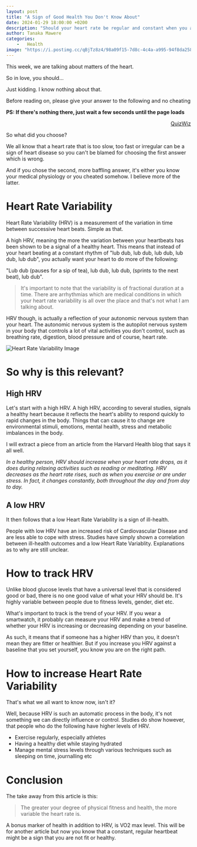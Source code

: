 ```yaml
---
layout: post
title: "A Sign of Good Health You Don't Know About"
date: 2024-01-29 18:00:00 +0200
description: "Should your heart rate be regular and constant when you are resting, or should it be all over the place? What's the right thing? (Might surprise you)"
author: Tanaka Mawere
categories: 
    -   Health
image: "https://i.postimg.cc/qBjTz8z4/98a09f15-7d8c-4c4a-a995-94f8da258d88.jpg"
---
```


This week, we are talking about matters of the heart. 

So in love, you should...

Just kidding. I know nothing about that. 

Before reading on, please give your answer to the following and no cheating

**PS: If there's nothing there, just wait a few seconds until the page loads**

<script>(function(i,s,o,g,r,a,m){i['QP']=r;i[r]=i[r]||function(){(i[r].q=i[r].q||[]).push(arguments)},i[r].l=1*new Date();a=s.createElement(o),m=s.getElementsByTagName(o)[0];a.async=1;a.src=g;m.parentNode.insertBefore(a,m)})(window,document,'script','//scripts.poll-maker.com/3012/pollembed.js','qp');</script><a href='https://www.quiz-maker.com' data-poll='5091087x675847b2-154' style='width:100%; display:block; text-align:right;'>QuizWiz</a>

So what did you choose?  

We all know that a heart rate that is too slow, too fast or irregular can be a sign of heart disease so you can't be blamed for choosing the first answer which is wrong.

And if you chose the second, more baffling answer, it's either you know your medical physiology or you cheated somehow. I believe more of the latter.

# Heart Rate Variability
Heart Rate Variability (HRV) is a measurement of the variation in time between successive heart beats. Simple as that. 

A high HRV, meaning the more the variation between your heartbeats has been shown to be a signal of a healthy heart. This means that instead of your heart beating at a constant rhythm of "lub dub, lub dub, lub dub, lub dub, lub dub", you actually want your heart to do more of the following:

"Lub dub (pauses for a sip of tea), lub dub, lub dub, (sprints to the next beat), lub dub".

> It's important to note that the variability is of fractional duration at a time. There are arrhythmias which are medical conditions in which your heart rate variability is all over the place and that's not what I am talking about. 

HRV though, is actually a reflection of your autonomic nervous system than your heart. The autonomic nervous system is the autopilot nervous system in your body that controls a lot of vital activities you don't control, such as breathing rate, digestion, blood pressure and of course, heart rate. 

![Heart Rate Variability Image](https://cdn.michaelkummer.com/wp-content/uploads/2021/06/Heart-Rate-Variability.jpg?strip=all&lossy=1&resize=770%2C347&ssl=1 "Your heart doesn't beat at exact intervals and it shouldn't")

# So why is this relevant?

## High HRV
 
Let's start with a high HRV. 
A high HRV, according to several studies, signals a healthy heart because it reflects the heart's ability to respond quickly to rapid changes in the body. Things that can cause it to change are environmental stimuli, emotions, mental health, stress and metabolic imbalances in the body.

I will extract a piece from an article from the Harvard Health blog that says it all well. 

*In a healthy person, HRV should increase when your heart rate drops, as it does during relaxing activities such as reading or meditating. HRV decreases as the heart rate rises, such as when you exercise or are under stress. In fact, it changes constantly, both throughout the day and from day to day.*

## A low HRV

It then follows that a low Heart Rate Variability is a sign of ill-health. 

People with low HRV have an increased risk of Cardiovascular Disease and are less able to cope with stress. Studies have simply shown a correlation between ill-health outcomes and a low Heart Rate Variablity. Explanations as to why are still unclear.

# How to track HRV

Unlike blood glucose levels that have a universal level that is considered good or bad, there is no one good value of what your HRV should be. It's highly variable between people due to fitness levels, gender, diet etc. 

What's important to track is the trend of your HRV. If you wear a smartwatch, it probably can measure your HRV and make a trend of whether your HRV is increasing or decreasing depending on your baseline. 

As such, it means that if someone has a higher HRV than you, it doesn't mean they are fitter or healthier. But if you increase you HRV against a baseline that you set yourself, you know you are on the right path. 

# How to increase Heart Rate Variability

That's what we all want to know now, isn't it?

Well, because HRV is such an automatic process in the body, it's not something we can directly influence or control.
Studies do show however, that people who do the following have higher levels of HRV.

- Exercise regularly, especially athletes
- Having a healthy diet while staying hydrated
- Manage mental stress levels through various techniques such as sleeping on time, journalling etc

# Conclusion

The take away from this article is this:

>The greater your degree of physical fitness and health, the more variable the heart rate is.

A bonus marker of health in addition to HRV, is VO2 max level. This will be for another article but now you know that a constant, regular heartbeat might be a sign that you are not fit or healthy. 


